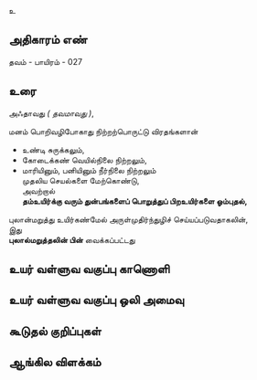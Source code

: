 உ


## அதிகாரம் எண்

தவம் - பாயிரம் - 027

## உரை

அஃதாவது _( தவமாவது )_,  

மனம் பொறிவழிபோகாது நிற்றற்பொருட்டு விரதங்களான்  
* உண்டி சுருக்கலும்,  
* கோடைக்கண் வெயில்நிலை நிற்றலும்,  
* மாரியினும், பனியினும் நீர்நிலை நிற்றலும்  
முதலிய செயல்களை மேற்கொண்டு,  
அவற்றால்  
**தம்உயிர்க்கு வரும் துன்பங்களைப் பொறுத்துப் பிறஉயிர்களை ஓம்புதல்,**  

புலான்மறுத்து உயிர்கண்மேல் அருள்முதிர்ந்துழிச் செய்யப்படுவதாகலின்,  
இது  
**புலால்மறுத்தலின் பின்** வைக்கப்பட்டது

## உயர் வள்ளுவ வகுப்பு காணொளி


## உயர் வள்ளுவ வகுப்பு ஒலி அமைவு 


## கூடுதல் குறிப்புகள்


## ஆங்கில விளக்கம்

